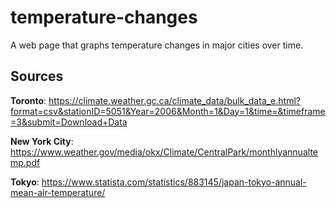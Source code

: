 # temperature-changes
A web page that graphs temperature changes in major cities over time.

## Sources

**Toronto**: https://climate.weather.gc.ca/climate_data/bulk_data_e.html?format=csv&stationID=5051&Year=2006&Month=1&Day=1&time=&timeframe=3&submit=Download+Data

**New York City**: https://www.weather.gov/media/okx/Climate/CentralPark/monthlyannualtemp.pdf

**Tokyo**: https://www.statista.com/statistics/883145/japan-tokyo-annual-mean-air-temperature/
